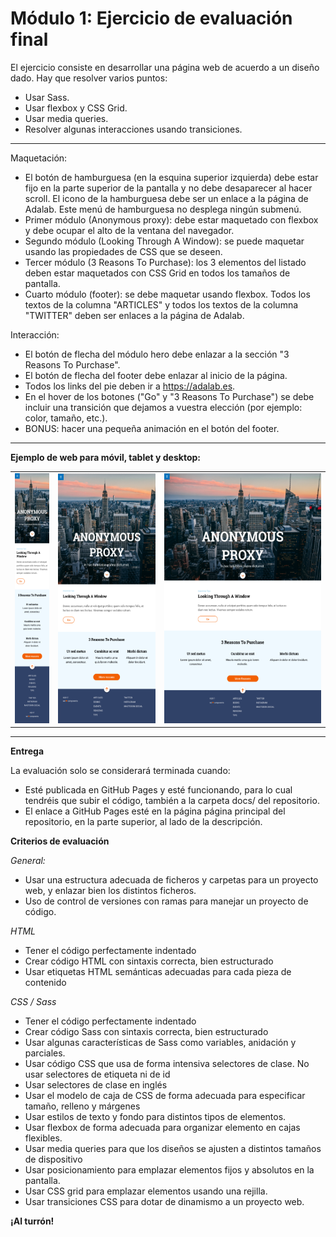 # Módulo 1: Ejercicio de evaluación final

El ejercicio consiste en desarrollar una página web de acuerdo a un diseño dado. Hay que resolver varios puntos:

- Usar Sass.
- Usar flexbox y CSS Grid.
- Usar media queries.
- Resolver algunas interacciones usando transiciones.

---

Maquetación:

- El botón de hamburguesa (en la esquina superior izquierda) debe estar fijo en la parte superior de la pantalla y no debe desaparecer al hacer scroll. El icono de la hamburguesa debe ser un enlace a la página de Adalab. Este menú de hamburguesa no desplega ningún submenú.
- Primer módulo (Anonymous proxy): debe estar maquetado con flexbox y debe ocupar el alto de la ventana del navegador.
- Segundo módulo (Looking Through A Window): se puede maquetar usando las propiedades de CSS que se deseen.
- Tercer módulo (3 Reasons To Purchase): los 3 elementos del listado deben estar maquetados con CSS Grid en todos los tamaños de pantalla.
- Cuarto módulo (footer): se debe maquetar usando flexbox. Todos los textos de la columna "ARTICLES" y todos los textos de la columna "TWITTER" deben ser enlaces a la página de Adalab.

Interacción:

- El botón de flecha del módulo hero debe enlazar a la sección "3 Reasons To Purchase".
- El botón de flecha del footer debe enlazar al inicio de la página.
- Todos los links del pie deben ir a https://adalab.es.
- En el hover de los botones ("Go" y "3 Reasons To Purchase") se debe incluir una transición que dejamos a vuestra elección (por ejemplo: color, tamaño, etc.).
- BONUS: hacer una pequeña animación en el botón del footer.

---

**Ejemplo de web para móvil, tablet y desktop:**

<table>
  <tr>
    <td>
      <img src="./src/images/mobile.png" alt="Mobile version" height="400"/>
    </td>
    <td>
      <img src="./src/images/tablet.png" alt="Tablet version" height="400"/>
    </td>
    <td>
      <img src="./src/images/desktop.png" alt="Desktop version" height="400"/>
    </td>
  </tr>
</table>

---

**Entrega**

La evaluación solo se considerará terminada cuando:

- Esté publicada en GitHub Pages y esté funcionando, para lo cual tendréis que subir el código, también a la carpeta docs/ del repositorio.
- El enlace a GitHub Pages esté en la página página principal del repositorio, en la parte superior, al lado de la descripción.

**Criterios de evaluación**

_General:_

- Usar una estructura adecuada de ficheros y carpetas para un proyecto web, y enlazar bien los distintos ficheros.
- Uso de control de versiones con ramas para manejar un proyecto de código.

_HTML_

- Tener el código perfectamente indentado
- Crear código HTML con sintaxis correcta, bien estructurado
- Usar etiquetas HTML semánticas adecuadas para cada pieza de contenido

_CSS / Sass_

- Tener el código perfectamente indentado
- Crear código Sass con sintaxis correcta, bien estructurado
- Usar algunas características de Sass como variables, anidación y parciales.
- Usar código CSS que usa de forma intensiva selectores de clase. No usar selectores de etiqueta ni de id
- Usar selectores de clase en inglés
- Usar el modelo de caja de CSS de forma adecuada para especificar tamaño, relleno y márgenes
- Usar estilos de texto y fondo para distintos tipos de elementos.
- Usar flexbox de forma adecuada para organizar elemento en cajas flexibles.
- Usar media queries para que los diseños se ajusten a distintos tamaños de dispositivo
- Usar posicionamiento para emplazar elementos fijos y absolutos en la pantalla.
- Usar CSS grid para emplazar elementos usando una rejilla.
- Usar transiciones CSS para dotar de dinamismo a un proyecto web.

**¡Al turrón!**
